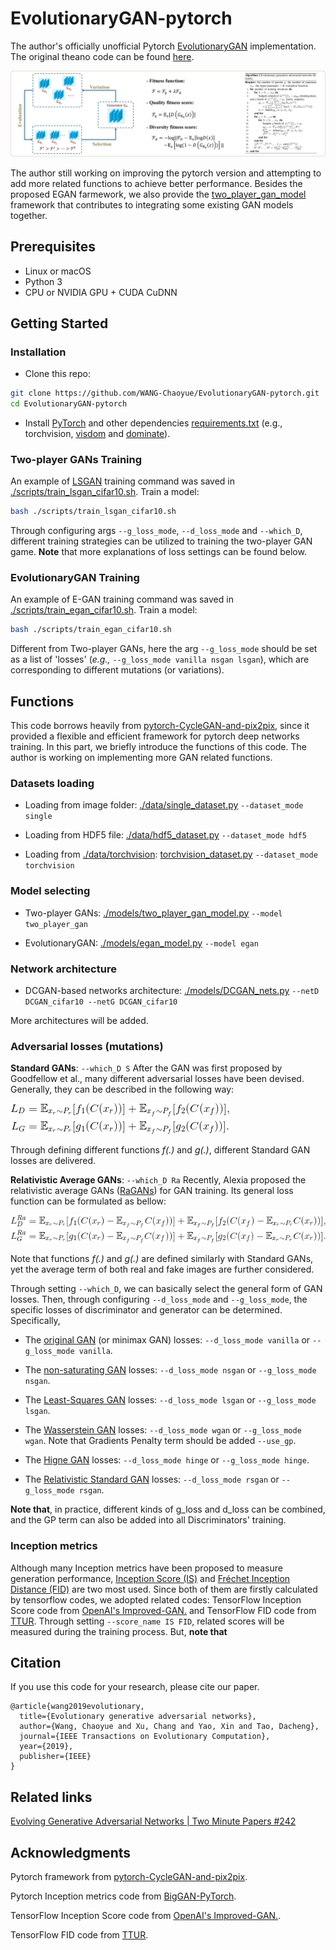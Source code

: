 # EvolutionaryGAN-pytorch
The author's officially unofficial Pytorch [EvolutionaryGAN](https://arxiv.org/abs/1803.00657) implementation. The original theano code can be found [here](https://github.com/WANG-Chaoyue/EvolutionaryGAN).

![framework](imgs/EGAN_framework.jpg?raw=true "framework")

The author still working on improving the pytorch version and attempting to add more related functions to achieve better performance. Besides the proposed EGAN farmework, we also provide the [two_player_gan_model](https://github.com/WANG-Chaoyue/EvolutionaryGAN-pytorch/blob/master/models/two_player_gan_model.py) framework that contributes to integrating some existing GAN models together.

## Prerequisites

- Linux or macOS
- Python 3
- CPU or NVIDIA GPU + CUDA CuDNN

## Getting Started
### Installation

- Clone this repo:
```bash
git clone https://github.com/WANG-Chaoyue/EvolutionaryGAN-pytorch.git
cd EvolutionaryGAN-pytorch
```

- Install [PyTorch](https://pytorch.org/get-started/locally/) and other dependencies [requirements.txt](https://github.com/WANG-Chaoyue/EvolutionaryGAN-pytorch/blob/master/requirements.txt) (e.g., torchvision, [visdom](https://github.com/facebookresearch/visdom) and [dominate](https://github.com/Knio/dominate)).

### Two-player GANs Training

An example of [LSGAN](https://arxiv.org/abs/1611.04076) training command was saved in [./scripts/train_lsgan_cifar10.sh](). Train a model: 
```bash
bash ./scripts/train_lsgan_cifar10.sh
```
Through configuring args `--g_loss_mode`, `--d_loss_mode` and `--which_D`, different training strategies can be utilized to training the two-player GAN game. **Note** that more explanations of loss settings can be found below. 

### EvolutionaryGAN Training

An example of E-GAN training command was saved in [./scripts/train_egan_cifar10.sh](). Train a model:
```bash
bash ./scripts/train_egan_cifar10.sh
```
Different from Two-player GANs, here the arg `--g_loss_mode` should be set as a list of 'losses' (*e.g.,* `--g_loss_mode vanilla nsgan lsgan`), which are corresponding to different mutations (or variations). 


## Functions

This code borrows heavily from [pytorch-CycleGAN-and-pix2pix](https://github.com/junyanz/pytorch-CycleGAN-and-pix2pix), since it provided a flexible and efficient framework for pytorch deep networks training. In this part, we briefly introduce the functions of this code. The author is working on implementing more GAN related functions. 

### Datasets loading

- Loading from image folder: [./data/single_dataset.py](https://github.com/WANG-Chaoyue/EvolutionaryGAN-pytorch/blob/master/data/single_dataset.py) `--dataset_mode single`

- Loading from HDF5 file: [./data/hdf5_dataset.py](https://github.com/WANG-Chaoyue/EvolutionaryGAN-pytorch/blob/master/data/hdf5_dataset.py) `--dataset_mode hdf5`

- Loading from [./data/torchvision](https://pytorch.org/docs/stable/torchvision/index.html): [torchvision_dataset.py](https://github.com/WANG-Chaoyue/EvolutionaryGAN-pytorch/blob/master/data/torchvision_dataset.py) `--dataset_mode torchvision` 

### Model selecting

- Two-player GANs: [./models/two_player_gan_model.py](https://github.com/WANG-Chaoyue/EvolutionaryGAN-pytorch/blob/master/models/two_player_gan_model.py) `--model two_player_gan`

- EvolutionaryGAN: [./models/egan_model.py](https://github.com/WANG-Chaoyue/EvolutionaryGAN-pytorch/blob/master/models/egan_model.py) `--model egan`

### Network architecture

- DCGAN-based networks architecture: [./models/DCGAN_nets.py](https://github.com/WANG-Chaoyue/EvolutionaryGAN-pytorch/blob/master/models/DCGAN_nets.py) `--netD DCGAN_cifar10 --netG DCGAN_cifar10`

More architectures will be added.

### Adversarial losses (mutations)

**Standard GANs**: `--which_D S`
After the GAN was first proposed by Goodfellow et al., many different adversarial losses have been devised. Generally, they can be described in the following way:

![General_form](imgs/General_form.gif?raw=true "General_form")

Through defining different functions *f(.)* and *g(.)*, different Standard GAN losses are delivered. 

**Relativistic Average GANs**: `--which_D Ra`
Recently, Alexia proposed the relativistic average GANs ([RaGANs](https://arxiv.org/pdf/1807.00734.pdf)) for GAN training. Its general loss function can be formulated as bellow:

![General_Ra_form](imgs/General_Ra_form.gif?raw=true "General_form")

Note that functions *f(.)* and *g(.)* are defined similarly with Standard GANs, yet the average term of both real and fake images are further considered. 

Through setting `--which_D`, we can basically select the general form of GAN losses. Then, through configuring `--d_loss_mode` and `--g_loss_mode`, the specific losses of discriminator and generator can be determined. Specifically, 

- The [original GAN](https://arxiv.org/abs/1406.2661) (or minimax GAN) losses: `--d_loss_mode vanilla` or `--g_loss_mode vanilla`.

- The [non-saturating GAN](https://arxiv.org/abs/1406.2661) losses: `--d_loss_mode nsgan` or `--g_loss_mode nsgan`.

- The [Least-Squares GAN](https://arxiv.org/abs/1611.04076) losses: `--d_loss_mode lsgan` or `--g_loss_mode lsgan`.

- The [Wasserstein GAN](https://arxiv.org/abs/1704.00028) losses: `--d_loss_mode wgan` or `--g_loss_mode wgan`. Note that Gradients Penalty term should be added `--use_gp`.

- The [Higne GAN](https://arxiv.org/abs/1802.05957) losses: `--d_loss_mode hinge` or `--g_loss_mode hinge`.

- The [Relativistic Standard GAN](https://arxiv.org/abs/1807.00734) losses: `--d_loss_mode rsgan` or `--g_loss_mode rsgan`.

**Note that**, in practice, different kinds of g_loss and d_loss can be combined, and the GP term can also be added into all Discriminators' training.

### Inception metrics

Although many Inception metrics have been proposed to measure generation performance, [Inception Score (IS)](https://arxiv.org/abs/1511.06434) and [Fréchet Inception Distance (FID)](https://github.com/bioinf-jku/TTUR) are two most used. Since both of them are firstly calculated by tensorflow codes, we adopted related codes: TensorFlow Inception Score code from [OpenAI's Improved-GAN.](https://github.com/openai/improved-gan) and TensorFlow FID code from [TTUR](https://github.com/bioinf-jku/TTUR). Through setting `--score_name IS FID`, related scores will be measured during the training process. But, **note that** 


## Citation
If you use this code for your research, please cite our paper.
```
@article{wang2019evolutionary,
  title={Evolutionary generative adversarial networks},
  author={Wang, Chaoyue and Xu, Chang and Yao, Xin and Tao, Dacheng},
  journal={IEEE Transactions on Evolutionary Computation},
  year={2019},
  publisher={IEEE}
}
```

## Related links
[Evolving Generative Adversarial Networks | Two Minute Papers #242](https://www.youtube.com/watch?v=ni6P5KU3SDU&vl=en)

## Acknowledgments
Pytorch framework from [pytorch-CycleGAN-and-pix2pix](https://github.com/junyanz/pytorch-CycleGAN-and-pix2pix).

Pytorch Inception metrics code from [BigGAN-PyTorch](https://github.com/ajbrock/BigGAN-PyTorch).

TensorFlow Inception Score code from [OpenAI's Improved-GAN.](https://github.com/openai/improved-gan).

TensorFlow FID code from [TTUR](https://github.com/bioinf-jku/TTUR).


